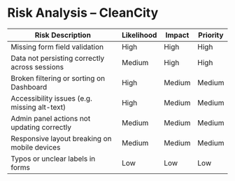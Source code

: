 # Risk Analysis – CleanCity

| Risk Description                                      | Likelihood | Impact  | Priority |
|-------------------------------------------------------|------------|---------|----------|
| Missing form field validation                         | High       | High    | High     |
| Data not persisting correctly across sessions         | Medium     | High    | High     |
| Broken filtering or sorting on Dashboard              | High       | Medium  | Medium   |
| Accessibility issues (e.g. missing alt-text)          | High       | Medium  | Medium   |
| Admin panel actions not updating correctly            | Medium     | Medium  | Medium   |
| Responsive layout breaking on mobile devices          | Medium     | Medium  | Medium   |
| Typos or unclear labels in forms                      | Low        | Low     | Low      |
